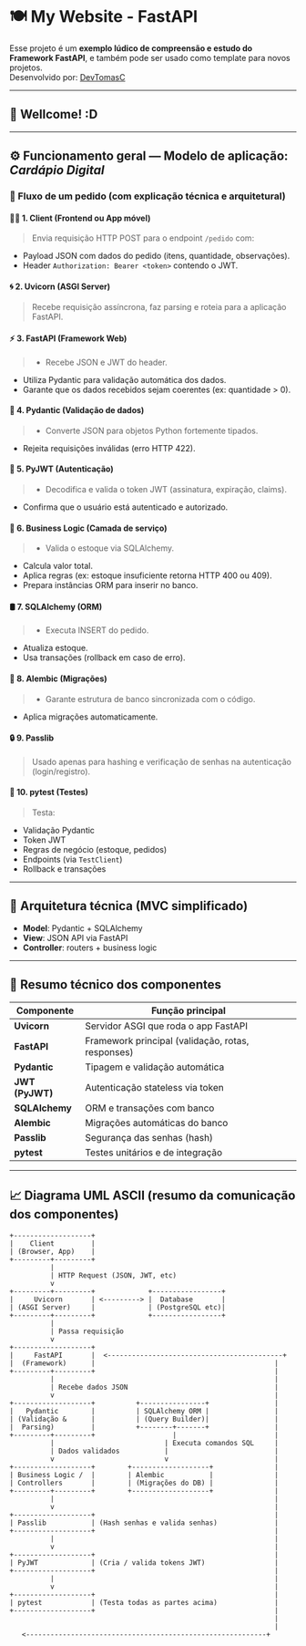 # 🍽️ My Website - FastAPI

Esse projeto é um **exemplo lúdico de compreensão e estudo do Framework FastAPI**, e também pode ser usado como template para novos projetos.  
Desenvolvido por: [DevTomasC](https://github.com/DevTomasC)

---

## 👋 Wellcome! :D

---

## ⚙️ Funcionamento geral — Modelo de aplicação: *Cardápio Digital*

### 🔁 Fluxo de um pedido (com explicação técnica e arquitetural)

#### 🧑‍💻 1. **Client (Frontend ou App móvel)**

> Envia requisição HTTP POST para o endpoint `/pedido` com:
- Payload JSON com dados do pedido (itens, quantidade, observações).
- Header `Authorization: Bearer <token>` contendo o JWT.

#### 🌀 2. **Uvicorn (ASGI Server)**

> Recebe requisição assíncrona, faz parsing e roteia para a aplicação FastAPI.

#### ⚡ 3. **FastAPI (Framework Web)**

> - Recebe JSON e JWT do header.
- Utiliza Pydantic para validação automática dos dados.
- Garante que os dados recebidos sejam coerentes (ex: quantidade > 0).

#### 🧱 4. **Pydantic (Validação de dados)**

> - Converte JSON para objetos Python fortemente tipados.
- Rejeita requisições inválidas (erro HTTP 422).

#### 🔐 5. **PyJWT (Autenticação)**

> - Decodifica e valida o token JWT (assinatura, expiração, claims).
- Confirma que o usuário está autenticado e autorizado.

#### 🧠 6. **Business Logic (Camada de serviço)**

> - Valida o estoque via SQLAlchemy.
- Calcula valor total.
- Aplica regras (ex: estoque insuficiente retorna HTTP 400 ou 409).
- Prepara instâncias ORM para inserir no banco.

#### 🛢️ 7. **SQLAlchemy (ORM)**

> - Executa INSERT do pedido.
- Atualiza estoque.
- Usa transações (rollback em caso de erro).

#### 📐 8. **Alembic (Migrações)**

> - Garante estrutura de banco sincronizada com o código.
- Aplica migrações automaticamente.

#### 🔒 9. **Passlib**

> Usado apenas para hashing e verificação de senhas na autenticação (login/registro).

#### 🧪 10. **pytest (Testes)**

> Testa:
- Validação Pydantic
- Token JWT
- Regras de negócio (estoque, pedidos)
- Endpoints (via `TestClient`)
- Rollback e transações

---

## 🧱 Arquitetura técnica (MVC simplificado)

- **Model**: Pydantic + SQLAlchemy  
- **View**: JSON API via FastAPI  
- **Controller**: routers + business logic

---

## 🔁 Resumo técnico dos componentes

| Componente     | Função principal                                   |
|----------------|----------------------------------------------------|
| **Uvicorn**    | Servidor ASGI que roda o app FastAPI               |
| **FastAPI**    | Framework principal (validação, rotas, responses)  |
| **Pydantic**   | Tipagem e validação automática                     |
| **JWT (PyJWT)**| Autenticação stateless via token                   |
| **SQLAlchemy** | ORM e transações com banco                         |
| **Alembic**    | Migrações automáticas do banco                     |
| **Passlib**    | Segurança das senhas (hash)                        |
| **pytest**     | Testes unitários e de integração                   |

---

## 📈 Diagrama UML ASCII (resumo da comunicação dos componentes)

```text
+-------------------+
|    Client         |
| (Browser, App)    |
+---------+---------+
          |
          | HTTP Request (JSON, JWT, etc)
          v
+---------+---------+             +-----------------+
|     Uvicorn       | <---------> |  Database       |
| (ASGI Server)     |             | (PostgreSQL etc)|
+---------+---------+             +-----------------+
          |
          | Passa requisição
          v
+-------------------+
|     FastAPI       |  <-------------------------------------------+
|  (Framework)      |                                            |
+---------+---------+                                            |
          |                                                      |
          | Recebe dados JSON                                    |
          v                                                      |
+-------------------+          +----------------+                |
|   Pydantic        |          | SQLAlchemy ORM |                |
| (Validação &      |          | (Query Builder)|                |
|  Parsing)         |          +--------+-------+                |
+---------+---------+                   |                        |
          |                           | Executa comandos SQL     |
          | Dados validados           |                          |
          v                           v                          |
+-------------------+        +-------------------+               |
| Business Logic /  |        | Alembic           |               |
| Controllers       |        | (Migrações do DB) |               |
+---------+---------+        +-------------------+               |
          |                                                      |
          v                                                      |
+-------------------+                                            |
| Passlib           | (Hash senhas e valida senhas)              |
+-------------------+                                            |
          |                                                      |
          v                                                      |
+-------------------+                                            |
| PyJWT             | (Cria / valida tokens JWT)                 |
+-------------------+                                            |
          |                                                      |
          v                                                      |
+-------------------+                                            |
| pytest            | (Testa todas as partes acima)              |
+-------------------+                                            |
                                                                 |
                                                                 |
   <-----------------------------------------------------------+
